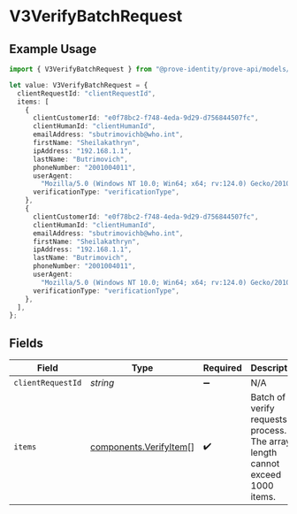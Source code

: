 # V3VerifyBatchRequest

## Example Usage

```typescript
import { V3VerifyBatchRequest } from "@prove-identity/prove-api/models/components";

let value: V3VerifyBatchRequest = {
  clientRequestId: "clientRequestId",
  items: [
    {
      clientCustomerId: "e0f78bc2-f748-4eda-9d29-d756844507fc",
      clientHumanId: "clientHumanId",
      emailAddress: "sbutrimovichb@who.int",
      firstName: "Sheilakathryn",
      ipAddress: "192.168.1.1",
      lastName: "Butrimovich",
      phoneNumber: "2001004011",
      userAgent:
        "Mozilla/5.0 (Windows NT 10.0; Win64; x64; rv:124.0) Gecko/20100101 Firefox/124.0",
      verificationType: "verificationType",
    },
    {
      clientCustomerId: "e0f78bc2-f748-4eda-9d29-d756844507fc",
      clientHumanId: "clientHumanId",
      emailAddress: "sbutrimovichb@who.int",
      firstName: "Sheilakathryn",
      ipAddress: "192.168.1.1",
      lastName: "Butrimovich",
      phoneNumber: "2001004011",
      userAgent:
        "Mozilla/5.0 (Windows NT 10.0; Win64; x64; rv:124.0) Gecko/20100101 Firefox/124.0",
      verificationType: "verificationType",
    },
  ],
};
```

## Fields

| Field                                                                           | Type                                                                            | Required                                                                        | Description                                                                     |
| ------------------------------------------------------------------------------- | ------------------------------------------------------------------------------- | ------------------------------------------------------------------------------- | ------------------------------------------------------------------------------- |
| `clientRequestId`                                                               | *string*                                                                        | :heavy_minus_sign:                                                              | N/A                                                                             |
| `items`                                                                         | [components.VerifyItem](../../models/components/verifyitem.md)[]                | :heavy_check_mark:                                                              | Batch of verify requests to process. The array length cannot exceed 1000 items. |